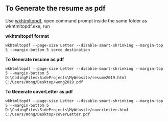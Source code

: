 ## To Generate the resume as pdf

Use [wkhtmltopdf](https://wkhtmltopdf.org/), open command prompt inside the same folder as wkhtmltopdf.exe, run

  
**wkhtmltopdf format**
```
wkhtmltopdf --page-size Letter --disable-smart-shrinking --margin-top 5 --margin-bottom 5 sorce destination
```

**To Generate resume as pdf**
```
wkhtmltopdf --page-size Letter --disable-smart-shrinking --margin-top 5 --margin-bottom 5 D:\CodingFiles\SideProjects\MyWebsite/resume2019.html C:/Users/Wong/Desktop/wong2019.pdf
```
  

**To Generate coverLetter as pdf**
```
wkhtmltopdf --page-size Letter --disable-smart-shrinking --margin-top 5 --margin-bottom 5 D:\CodingFiles\SideProjects\MyWebsite/coverLetter.html C:/Users/Wong/Desktop/coverLetter.pdf
```